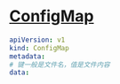 # [ConfigMap](https://kubernetes.io/docs/reference/kubernetes-api/config-and-storage-resources/config-map-v1/)

```yaml
apiVersion: v1
kind: ConfigMap
metadata:
# 键一般是文件名，值是文件内容
data:
```
